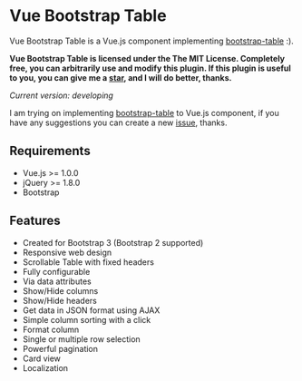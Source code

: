 # Vue Bootstrap Table

Vue Bootstrap Table is a Vue.js component implementing [bootstrap-table](https://github.com/wenzhixin/bootstrap-table/) :).

**Vue Bootstrap Table is licensed under the The MIT License. Completely free, you can arbitrarily use and modify this plugin. If this plugin is useful to you, you can give me a [star](https://github.com/wenzhixin/vue-bootstrap-table/), and I will do better, thanks.**

*Current version: developing*

I am trying on implementing [bootstrap-table](https://github.com/wenzhixin/bootstrap-table) to Vue.js component, if you have any suggestions you can create a new [issue](https://github.com/wenzhixin/vue-bootstrap-table/issues/new), thanks.

## Requirements

* Vue.js >= 1.0.0
* jQuery >= 1.8.0
* Bootstrap

## Features

* Created for Bootstrap 3 (Bootstrap 2 supported)
* Responsive web design
* Scrollable Table with fixed headers
* Fully configurable
* Via data attributes
* Show/Hide columns
* Show/Hide headers
* Get data in JSON format using AJAX
* Simple column sorting with a click
* Format column
* Single or multiple row selection
* Powerful pagination
* Card view
* Localization
